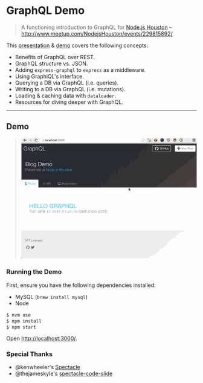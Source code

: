 # GraphQL Demo

> A functioning introduction to GraphQL for [Node.js Houston][0]
> – <http://www.meetup.com/NodejsHouston/events/229815892/>

This [presentation][1] & [demo](#demo) covers the following concepts:

- Benefits of GraphQL over REST.
- GraphQL structure vs. JSON.
- Adding `express-graphql` to `express` as a middleware.
- Using GraphiQL's interface.
- Querying a DB via GraphQL (i.e. queries).
- Writing to a DB via GraphQL (i.e. mutations).
- Loading & caching data with `dataloader`.
- Resources for diving deeper with GraphQL.

- - -

## Demo

> ![Demo](graphql-demo.gif)

### Running the Demo

First, ensure you have the following dependencies installed:

- MySQL (`brew install mysql`)
- Node

```shell
$ nvm use
$ npm install
$ npm start
```

Open <http://localhost:3000/>.

### Special Thanks

- @kenwheeler's [Spectacle](https://github.com/FormidableLabs/spectacle)
- @thejameskyle's [spectacle-code-slide](https://github.com/thejameskyle/spectacle-code-slide)

[0]: http://www.meetup.com/NodejsHouston/
[1]: presentation.pdf
